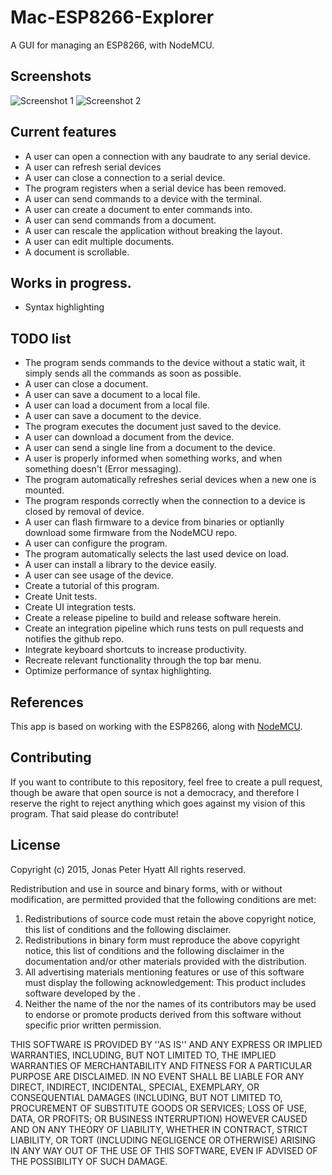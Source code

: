 # Mac-ESP8266-Explorer
A GUI for managing an ESP8266, with NodeMCU.

## Screenshots
![Screenshot 1](http://i.imgur.com/m0xXbFx.png)
![Screenshot 2](http://i.imgur.com/VovfQNA.png)

## Current features
- A user can open a connection with any baudrate to any serial device.
- A user can refresh serial devices
- A user can close a connection to a serial device.
- The program registers when a serial device has been removed.
- A user can send commands to a device with the terminal.
- A user can create a document to enter commands into.
- A user can send commands from a document.
- A user can rescale the application without breaking the layout.
- A user can edit multiple documents.
- A document is scrollable.
 
## Works in progress.
- Syntax highlighting
 
## TODO list
- The program sends commands to the device without a static wait, it simply sends all the commands as soon as possible.
- A user can close a document.
- A user can save a document to a local file.
- A user can load a document from a local file.
- A user can save a document to the device.
- The program executes the document just saved to the device.
- A user can download a document from the device.
- A user can send a single line from a document to the device.
- A user is properly informed when something works, and when something doesn't (Error messaging).
- The program automatically refreshes serial devices when a new one is mounted.
- The program responds correctly when the connection to a device is closed by removal of device.
- A user can flash firmware to a device from binaries or optianlly download some firmware from the NodeMCU repo.
- A user can configure the program.
- The program automatically selects the last used device on load.
- A user can install a library to the device easily.
- A user can see usage of the device.
- Create a tutorial of this program.
- Create Unit tests.
- Create UI integration tests.
- Create a release pipeline to build and release software herein.
- Create an integration pipeline which runs tests on pull requests and notifies the github repo.
- Integrate keyboard shortcuts to increase productivity.
- Recreate relevant functionality through the top bar menu.
- Optimize performance of syntax highlighting.

## References
This app is based on working with the ESP8266, along with [NodeMCU](https://github.com/nodemcu/nodemcu-firmware).

## Contributing
If you want to contribute to this repository, feel free to create a pull request, though be aware that open source is not a democracy, and therefore I reserve the right to reject anything which goes against my vision of this program. That said please do contribute!

## License
Copyright (c) 2015, Jonas Peter Hyatt
All rights reserved.

Redistribution and use in source and binary forms, with or without
modification, are permitted provided that the following conditions are met:
1. Redistributions of source code must retain the above copyright
   notice, this list of conditions and the following disclaimer.
2. Redistributions in binary form must reproduce the above copyright
   notice, this list of conditions and the following disclaimer in the
   documentation and/or other materials provided with the distribution.
3. All advertising materials mentioning features or use of this software
   must display the following acknowledgement:
   This product includes software developed by the <organization>.
4. Neither the name of the <organization> nor the
   names of its contributors may be used to endorse or promote products
   derived from this software without specific prior written permission.

THIS SOFTWARE IS PROVIDED BY <COPYRIGHT HOLDER> ''AS IS'' AND ANY
EXPRESS OR IMPLIED WARRANTIES, INCLUDING, BUT NOT LIMITED TO, THE IMPLIED
WARRANTIES OF MERCHANTABILITY AND FITNESS FOR A PARTICULAR PURPOSE ARE
DISCLAIMED. IN NO EVENT SHALL <COPYRIGHT HOLDER> BE LIABLE FOR ANY
DIRECT, INDIRECT, INCIDENTAL, SPECIAL, EXEMPLARY, OR CONSEQUENTIAL DAMAGES
(INCLUDING, BUT NOT LIMITED TO, PROCUREMENT OF SUBSTITUTE GOODS OR SERVICES;
LOSS OF USE, DATA, OR PROFITS; OR BUSINESS INTERRUPTION) HOWEVER CAUSED AND
ON ANY THEORY OF LIABILITY, WHETHER IN CONTRACT, STRICT LIABILITY, OR TORT
(INCLUDING NEGLIGENCE OR OTHERWISE) ARISING IN ANY WAY OUT OF THE USE OF THIS
SOFTWARE, EVEN IF ADVISED OF THE POSSIBILITY OF SUCH DAMAGE.

